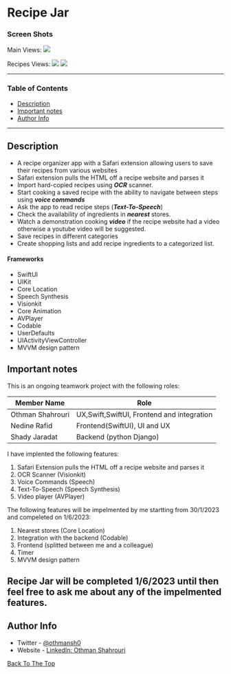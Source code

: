 # Recipe Jar

### Screen Shots
Main Views:
<img src="https://user-images.githubusercontent.com/51544418/208383857-12bade06-ab25-4715-8de8-e299571f7454.png" >

Recipes Views:
<img src="https://user-images.githubusercontent.com/51544418/208383806-e453b11c-f0c0-471c-a4c2-81e21d68b6a3.png">
<img src="https://user-images.githubusercontent.com/51544418/208383781-9b4bfabf-6c53-4794-a8fa-e7acf3627352.png">

---

### Table of Contents

- [Description](#description)
- [Important notes](#important-notes)
- [Author Info](#author-info)

---

## Description

- A recipe organizer app with a Safari extension allowing users to save their recipes from various websites
- Safari extension pulls the HTML off a recipe website and parses it
- Import hard-copied recipes using ***OCR*** scanner.
- Start cooking a saved recipe with the ability to navigate between steps using ***voice commands***
- Ask the app to read recipe steps (***Text-To-Speech***)
- Check the availability of ingredients in ***nearest*** stores.
- Watch a demonstration cooking ***video*** if the recipe website had a video otherwise a youtube video will be suggested.
- Save recipes in different categories
- Create shopping lists and add recipe ingredients to a categorized list.


#### Frameworks

- SwiftUI
- UIKit
- Core Location
- Speech Synthesis
- Visionkit
- Core Animation
- AVPlayer 
- Codable
- UserDefaults
- UIActivityViewController
- MVVM design pattern



## Important notes

This is an ongoing teamwork project with the following roles:

| Member Name      | Role                                       |
|------------------|-----------------------------------------   |
| Othman Shahrouri | UX,Swift,SwiftUI, Frontend and integration |
| Nedine Rafid     | Frontend(SwiftUI), UI and UX               |
| Shady Jaradat    | Backend (python Django)                    |

I have implented the following features:
1. Safari Extension pulls the HTML off a recipe website and parses it
2. OCR Scanner (Visionkit)
3. Voice Commands (Speech)
4. Text-To-Speech (Speech Synthesis)
5. Video player (AVPlayer)

The following features will be impelmented by me startting from 30/1/2023 and compeleted on 1/6/2023:
1. Nearest stores (Core Location)
2. Integration with the backend (Codable)
3. Frontend (splitted between me and a colleague)
4. Timer
5. MVVM design pattern


Recipe Jar will be completed 1/6/2023 until then feel free to ask me about any of the impelmented features. 
---

## Author Info

- Twitter - [@othmansh0](https://twitter.com/othmansh0)
- Website - [LinkedIn: Othman Shahrouri](https://linkedin.com/in/othmansh0)

[Back To The Top](#Recipe-Jar)
